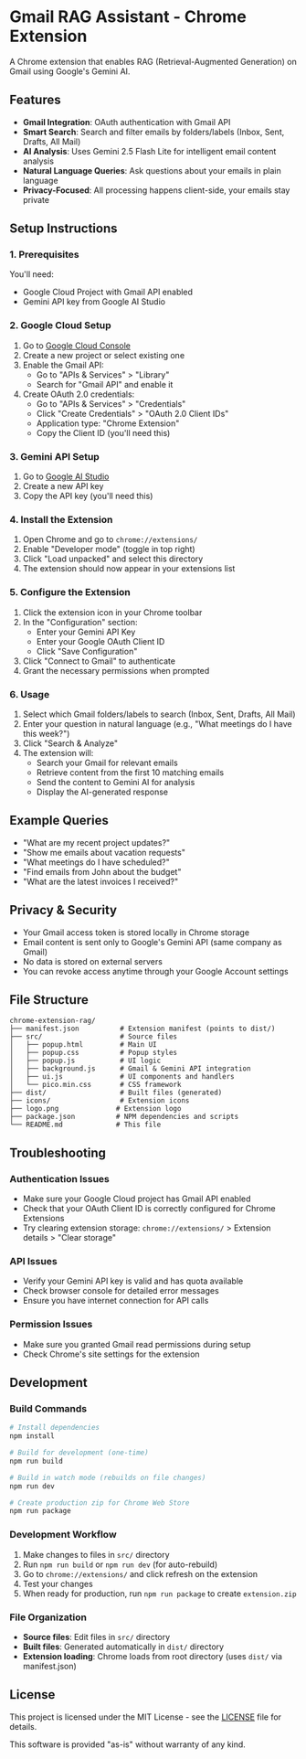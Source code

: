 # Gmail RAG Assistant - Chrome Extension

A Chrome extension that enables RAG (Retrieval-Augmented Generation) on Gmail using Google's Gemini AI.

## Features

- **Gmail Integration**: OAuth authentication with Gmail API
- **Smart Search**: Search and filter emails by folders/labels (Inbox, Sent, Drafts, All Mail)
- **AI Analysis**: Uses Gemini 2.5 Flash Lite for intelligent email content analysis
- **Natural Language Queries**: Ask questions about your emails in plain language
- **Privacy-Focused**: All processing happens client-side, your emails stay private

## Setup Instructions

### 1. Prerequisites

You'll need:
- Google Cloud Project with Gmail API enabled
- Gemini API key from Google AI Studio

### 2. Google Cloud Setup

1. Go to [Google Cloud Console](https://console.cloud.google.com)
2. Create a new project or select existing one
3. Enable the Gmail API:
   - Go to "APIs & Services" > "Library"
   - Search for "Gmail API" and enable it
4. Create OAuth 2.0 credentials:
   - Go to "APIs & Services" > "Credentials"
   - Click "Create Credentials" > "OAuth 2.0 Client IDs"
   - Application type: "Chrome Extension"
   - Copy the Client ID (you'll need this)

### 3. Gemini API Setup

1. Go to [Google AI Studio](https://aistudio.google.com)
2. Create a new API key
3. Copy the API key (you'll need this)

### 4. Install the Extension

1. Open Chrome and go to `chrome://extensions/`
2. Enable "Developer mode" (toggle in top right)
3. Click "Load unpacked" and select this directory
4. The extension should now appear in your extensions list

### 5. Configure the Extension

1. Click the extension icon in your Chrome toolbar
2. In the "Configuration" section:
   - Enter your Gemini API Key
   - Enter your Google OAuth Client ID
   - Click "Save Configuration"
3. Click "Connect to Gmail" to authenticate
4. Grant the necessary permissions when prompted

### 6. Usage

1. Select which Gmail folders/labels to search (Inbox, Sent, Drafts, All Mail)
2. Enter your question in natural language (e.g., "What meetings do I have this week?")
3. Click "Search & Analyze"
4. The extension will:
   - Search your Gmail for relevant emails
   - Retrieve content from the first 10 matching emails
   - Send the content to Gemini AI for analysis
   - Display the AI-generated response

## Example Queries

- "What are my recent project updates?"
- "Show me emails about vacation requests"
- "What meetings do I have scheduled?"
- "Find emails from John about the budget"
- "What are the latest invoices I received?"

## Privacy & Security

- Your Gmail access token is stored locally in Chrome storage
- Email content is sent only to Google's Gemini API (same company as Gmail)
- No data is stored on external servers
- You can revoke access anytime through your Google Account settings

## File Structure

```
chrome-extension-rag/
├── manifest.json          # Extension manifest (points to dist/)
├── src/                   # Source files
│   ├── popup.html         # Main UI
│   ├── popup.css          # Popup styles
│   ├── popup.js           # UI logic
│   ├── background.js      # Gmail & Gemini API integration
│   ├── ui.js              # UI components and handlers
│   └── pico.min.css       # CSS framework
├── dist/                  # Built files (generated)
├── icons/                 # Extension icons
├── logo.png              # Extension logo
├── package.json          # NPM dependencies and scripts
└── README.md             # This file
```

## Troubleshooting

### Authentication Issues
- Make sure your Google Cloud project has Gmail API enabled
- Check that your OAuth Client ID is correctly configured for Chrome Extensions
- Try clearing extension storage: `chrome://extensions/` > Extension details > "Clear storage"

### API Issues
- Verify your Gemini API key is valid and has quota available
- Check browser console for detailed error messages
- Ensure you have internet connection for API calls

### Permission Issues
- Make sure you granted Gmail read permissions during setup
- Check Chrome's site settings for the extension

## Development

### Build Commands

```bash
# Install dependencies
npm install

# Build for development (one-time)
npm run build

# Build in watch mode (rebuilds on file changes)
npm run dev

# Create production zip for Chrome Web Store
npm run package
```

### Development Workflow

1. Make changes to files in `src/` directory
2. Run `npm run build` or `npm run dev` (for auto-rebuild)
3. Go to `chrome://extensions/` and click refresh on the extension
4. Test your changes
5. When ready for production, run `npm run package` to create `extension.zip`

### File Organization

- **Source files**: Edit files in `src/` directory
- **Built files**: Generated automatically in `dist/` directory
- **Extension loading**: Chrome loads from root directory (uses `dist/` via manifest.json)

## License

This project is licensed under the MIT License - see the [LICENSE](LICENSE) file for details.

This software is provided "as-is" without warranty of any kind.